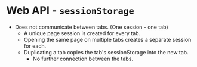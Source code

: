 # Web API - `sessionStorage`
* Does not communicate between tabs. (One session - one tab)
  * A unique page session is created for every tab.
  * Opening the same page on multiple tabs creates a separate session for each.
  * Duplicating a tab copies the tab's sessionStorage into the new tab.
    * No further connection between the tabs.